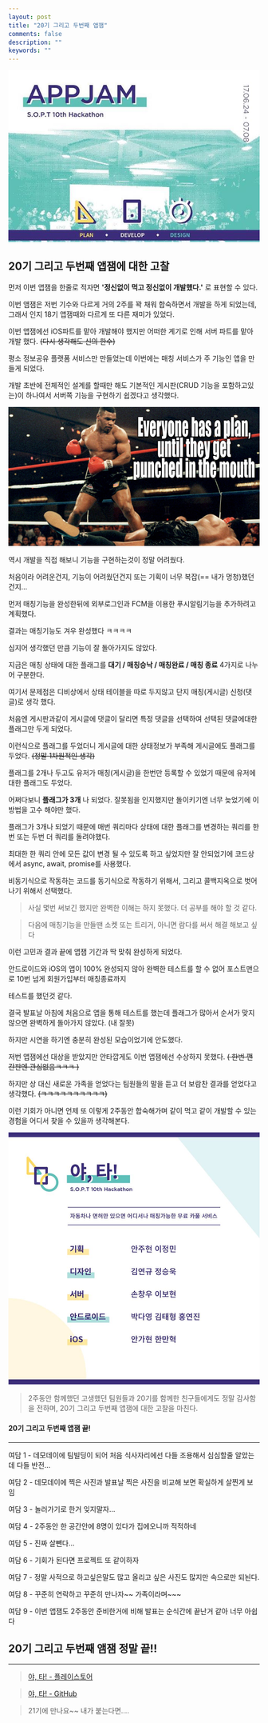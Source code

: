 ```yaml
---
layout: post
title: "20기 그리고 두번째 앱잼"
comments: false
description: ""
keywords: ""
---
```


![appjamlogo](/images/20th-appjam/appjam-logo2.jpg)

## 20기 그리고 두번째 앱잼에 대한 고찰


먼저 이번 앱잼을 한줄로 적자면 **'정신없이 먹고 정신없이 개발했다.'** 로 표현할 수 있다.

이번 앰잼은 저번 기수와 다르게 거의 2주를 꽉 채워 합숙하면서 개발을 하게 되었는데,
그래서 인지 18기 앱잼때와 다르게 또 다른 재미가 있었다.

이번 앱잼에선 iOS파트를 맡아 개발해야 했지만 어떠한 계기로 인해 서버 파트를 맡아 개발 했다. ~~(다시 생각해도 신의 한수)~~

평소 정보공유 플랫폼 서비스만 만들었는데 이번에는 매칭 서비스가 주 기능인 앱을 만들게 되었다.

개발 초반에 전체적인 설계를 할때만 해도 기본적인 게시판(CRUD 기능을 포함하고있는)이
하나여서 서버쪽 기능을 구현하기 쉽겠다고 생각했다.


![tyson](/images/20th-appjam/tyson.jpg)

역시 개발을 직접 해보니 기능을 구현하는것이 정말 어려웠다.


처음이라 어려운건지, 기능이 어려웠던건지 또는 기획이 너무 복잡(== 내가 멍청)했던건지...

먼저 매칭기능을 완성한뒤에 외부로그인과 FCM을 이용한 푸시알림기능을 추가하려고 계획했다.

결과는 매칭기능도 겨우 완성했다 ㅋㅋㅋㅋ

심지어 생각했던 만큼 기능이 잘 돌아가지도 않았다.

지금은 매칭 상태에 대한 플래그를 **대기 / 매칭승낙 / 매칭완료 / 매칭 종료** 4가지로 나누어 구분한다.

여기서 문제점은 디비상에서 상태 테이블을 따로 두지않고 단지 매칭(게시글) 신청(댓글)로 생각 했다.

처음엔 게시판과같이 게시글에 댓글이 달리면 특정 댓글을 선택하여 선택된 댓글에대한 플래그만 두게 되었다.

이런식으로 플래그를 두었더니 게시글에 대한 상태정보가 부족해 게시글에도 플래그를 두었다. ~~(정말 1차원적인 생각)~~

플래그를 2개나 두고도 유저가 매칭(게시글)을 한번만 등록할 수 있었기 때문에 유저에 대한 플래그도 두었다.

어쩌다보니 **플래그가 3개** 나 되었다. 잘못됨을 인지했지만 돌이키기엔 너무 늦었기에 이 방법을 고수 해야만 했다.

플래그가 3개나 되었기 때문에 매번 쿼리마다 상태에 대한 플래그를 변경하는 쿼리를 한번 또는 두번 더 쿼리를 돌려야했다.

최대한 한 쿼리 안에 모든 값이 변경 될 수 있도록 하고 싶었지만 잘 안되었기에 코드상에서 async, await, promise를 사용했다.

비동기식으로 작동하는 코드를 동기식으로 작동하기 위해서, 그리고 콜백지옥으로 벗어나기 위해서 선택했다.
> 사실 몇번 써보긴 했지만 완벽한 이해는 하지 못했다. 더 공부를 해야 할 것 같다.

> 다음에 매칭기능을 만들땐 소켓 또는 트리거, 아니면 람다를 써서 해결 해보고 싶다

이런 고민과 결과 끝에 앱잼 기간과 딱 맞춰 완성하게 되었다.

안드로이드와 iOS의 앱이 100% 완성되지 않아 완벽한 테스트를 할 수 없어 포스트맨으로 10번 넘게 회원가입부터 매칭종료까지

테스트를 했던것 같다.

결국 발표날 아침에 처음으로 앱을 통해 테스트를 했는데 플래그가 많아서 순서가 맞지 않으면 완벽하게 돌아가지 않았다. (내 잘못)

하지만 시연을 하기엔 충분히 완성된 모습이었기에 안도했다.

저번 앱잼에선 대상을 받았지만 안타깝게도 이번 앱잼에선 수상하지 못했다. ~~( 한번 깬 간판엔 관심없음ㅋㅋㅋ )~~

하지만 상 대신 새로운 가족을 얻었다는 팀원들의 말을 듣고 더 보람찬 결과를 얻었다고 생각했다. ~~(ㅋㅋㅋㅋㅋㅋㅋㅋㅋㅋ)~~

이런 기회가 아니면 언제 또 이렇게 2주동안 합숙해가며 같이 먹고 같이 개발할 수 있는 경험을 어디서 찾을 수 있을까 생각해본다.



![TeamMember](/images/20th-appjam/YaTa-Member.jpg)


> 2주동안 함께했던 고생했던 팀원들과 20기를 함께한 친구들에게도 정말 감사함을 전하며, 20기 그리고 두번째 앱잼에 대한 고찰을 마친다.


#### 20기 그리고 두번째 앱잼 끝!


---


여담 1 - 데모데이에 팀빌딩이 되어 처음 식사자리에선 다들 조용해서 심심할줄 알았는데 다들 반전...

여담 2 - 데모데이에 찍은 사진과 발표날 찍은 사진을 비교해 보면 확실하게 살찐게 보임

여담 3 - 놀러가기로 한거 잊지말자...

여담 4 - 2주동안 한 공간안에 8명이 있다가 집에오니까 적적하네

여담 5 - 진짜 살뺀다...

여담 6 - 기회가 된다면 프로젝트 또 같이하자

여담 7 - 정말 사적으로 하고싶은말도 많고 올리고 싶은 사진도 많지만 속으로만 되뇐다.

여담 8 - 꾸준히 연락하고 꾸준히 만나자~~ 가족이라며~~~

여담 9 - 이번 앱잼도 2주동안 준비한거에 비해 발표는 순식간에 끝난거 같아 너무 아쉽다

## 20기 그리고 두번째 앰잼 정말 끝!!

---
> [야, 타! - 플레이스토어](https://goo.gl/QP8eZc )

> [야, 타! - GitHub](https://github.com/orgs/Ya-Ta)


> 21기에 만나요~~ 내가 붙는다면....
